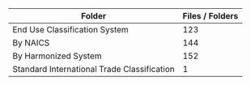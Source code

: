 | Folder                                      |   Files / Folders |
|---------------------------------------------|-------------------|
| End Use Classification System               |               123 |
| By NAICS                                    |               144 |
| By Harmonized System                        |               152 |
| Standard International Trade Classification |                 1 |
